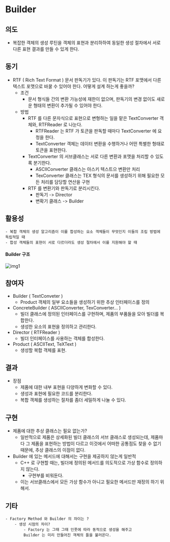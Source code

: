 # Builder

## 의도
* 복잡한 객체의 생성 루틴을 객체의 표현과 분리하하여
동일한 생성 절차에서 서로 다른 표현 결과를 만들 수 있게 한다.


## 동기
* RTF ( Rich Text Format ) 문서 판독기가 있다. 
이 판독기는 RTF 포맷에서 다른 텍스트 포맷으로 바꿀 수 있어야 한다. 
어떻게 설계 하는게 좋을까?
	* 조건
		- 문서 형식들 간의 변환 가능성에 재한이 없으며, 판독기의 변경 없이도 새로운 형태의 변환이 추가될 수 있어야 한다.
	* 방법
		- RTF 를 다른 문자식으로 표현으로 변형하는 일을 맡은 TextConverter 객체와, RTFReader 로 나눈다.
			- RTFReader 는 RTF 가 토큰을 판독할 때마다 TextConverter 에 요청을 한다.
			- TextConverter 객체는 데이터 변환을 수행하거나 어떤 특별한 형태로 토큰을 표현한다.
		- TextConverter 의 서브클래스는 서로 다른 변환과 포맷을 처리할 수 있도록 분기한다.
			- ASCIIConverter 클래스는 아스키 텍스트으 변환만 처리
			- TexConverter 클래스는 TEX 형식의 문서를 생성하기 위해 필요한 모든 처리를 담당할 연산을 구현
		- RTF 를 변환기와 판독기로 분리시킨다.
			- 판독기 -> Director 
			- 변확기 클래스 -> Builder


## 활용성
	- 복합 객체의 생성 알고리즘이 이를 합성하는 요소 객체들이 무엇인지 이들의 조립 방법에 독립적일 때
	- 합성 객체들의 표현이 서로 다르더라도 생성 절차에서 이를 지원해야 할 때


#### Builder 구조
![img1](https://upload.wikimedia.org/wikipedia/commons/thumb/f/f3/Builder_UML_class_diagram.svg/700px-Builder_UML_class_diagram.svg.png)

## 참여자
* Builder ( TextConveter )
	- Product 객체의 일부 요소들을 생성하기 위한 추상 인터페이스를 정의
* ConcreteBuilder ( ASCIIConverter, TexConverter... )
	- 빌더 클래스에 정의된 인터페이스를 구현하며, 제품의 부품들을 모아 빌더를 복합한다.
	- 생성한 요소의 표현을 정의하고 관리한다.
* Director ( RTFReader )
	- 빌더 인터페이스를 사용하는 객체를 합성한다.
* Product ( ASCIIText, TeXText )
	- 생성할 복합 객체를 표현.


## 결과
* 장점
	- 제품에 대한 내부 표현을 다양하게 변화할 수 있다.
	- 생성과 표현에 필요한 코드를 분리한다.
	- 복합 객체를 생성하는 절차를 좀더 세밀하게 나눌 수 있다.


## 구현
- 제품에 대한 추상 클래스는 필요 없는가?
	- 일반적으로 제품은 상세화된 빌더 클래스의 서브 클래스로 생성되는데, 제품마다 그 제품을 표현하는 방법이 다르고
	이것에서 어떠한 공통점도 찾을 수 없기 때문에, 추상 클래스의 이점이 없다.
- Builder 에 있는 메서드에 대해서는 구현을 제공하지 않는게 일반적
	- C++ 로 구현할 때는, 빌더에 정의된 메서드를 의도적으로 가상 함수로 정의하지 않는다.
		- 구현부를 비워둔다.
	- 이는 서브클래스에서 모든 가상 함수가 아니고 필요한 메서드만 재정의 하기 위해서.


## 기타
	- Factory Method 와 Builder 의 차이는 ?
		- 생성 시점의 차이?
			- Factory 는 그때 그때 인풋에 따라 동적으로 생성을 해주고
			Builder 는 미리 만들어진 객체의 틀을 불러온다.

